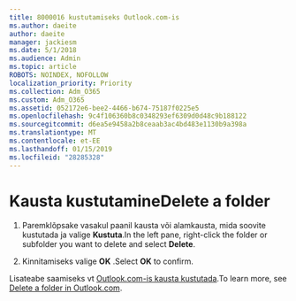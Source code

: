 ```yaml
---
title: 8000016 kustutamiseks Outlook.com-is
ms.author: daeite
author: daeite
manager: jackiesm
ms.date: 5/1/2018
ms.audience: Admin
ms.topic: article
ROBOTS: NOINDEX, NOFOLLOW
localization_priority: Priority
ms.collection: Adm_O365
ms.custom: Adm_O365
ms.assetid: 052172e6-bee2-4466-b674-75187f0225e5
ms.openlocfilehash: 9c4f106360b8c0348293ef6309d0d48c9b188122
ms.sourcegitcommit: d6ea5e9458a2b8ceaab3ac4bd483e1130b9a398a
ms.translationtype: MT
ms.contentlocale: et-EE
ms.lasthandoff: 01/15/2019
ms.locfileid: "28285328"
---
```

# <a name="delete-a-folder"></a><span data-ttu-id="3f9a9-102">Kausta kustutamine</span><span class="sxs-lookup"><span data-stu-id="3f9a9-102">Delete a folder</span></span>

1. <span data-ttu-id="3f9a9-103">Paremklõpsake vasakul paanil kausta või alamkausta, mida soovite kustutada ja valige **Kustuta**.</span><span class="sxs-lookup"><span data-stu-id="3f9a9-103">In the left pane, right-click the folder or subfolder you want to delete and select **Delete**.</span></span> 
    
2. <span data-ttu-id="3f9a9-104">Kinnitamiseks valige **OK** .</span><span class="sxs-lookup"><span data-stu-id="3f9a9-104">Select **OK** to confirm.</span></span> 
    
<span data-ttu-id="3f9a9-105">Lisateabe saamiseks vt [Outlook.com-is kausta kustutada](https://go.microsoft.com/fwlink/p/?linkid=873134).</span><span class="sxs-lookup"><span data-stu-id="3f9a9-105">To learn more, see [Delete a folder in Outlook.com](https://go.microsoft.com/fwlink/p/?linkid=873134).</span></span>
  

